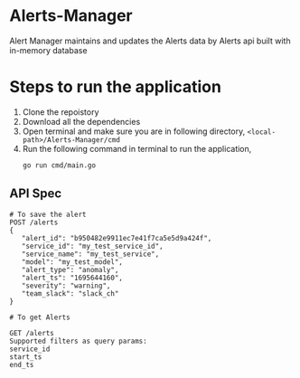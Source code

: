 # Alerts-Manager

Alert Manager maintains and updates the Alerts data by Alerts api built with in-memory database

# Steps to run the application

1. Clone the repoistory
2. Download all the dependencies
3. Open terminal and make sure you are in following directory,
    ```<local-path>/Alerts-Manager/cmd```
4. Run the following command in terminal to run the application,
    ```bash
    go run cmd/main.go
    ```

## API Spec
```
# To save the alert
POST /alerts
{
   "alert_id": "b950482e9911ec7e41f7ca5e5d9a424f",
   "service_id": "my_test_service_id",
   "service_name": "my_test_service",
   "model": "my_test_model",
   "alert_type": "anomaly",
   "alert_ts": "1695644160",
   "severity": "warning",
   "team_slack": "slack_ch"
}

# To get Alerts

GET /alerts
Supported filters as query params:
service_id
start_ts
end_ts
```
